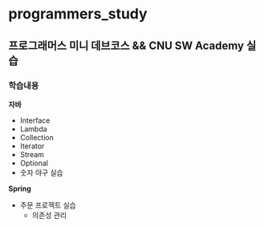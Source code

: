 # programmers_study
## 프로그래머스 미니 데브코스 &amp;&amp; CNU SW Academy 실습

### 학습내용

**자바**
- Interface
- Lambda
- Collection
- Iterator
- Stream
- Optional
- 숫자 야구 실습

**Spring**
- 주문 프로젝트 실습
    - 의존성 관리